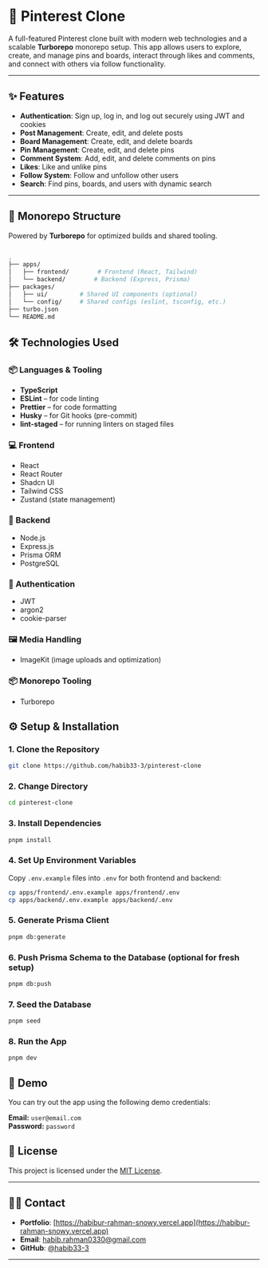 # 📌 Pinterest Clone

A full-featured Pinterest clone built with modern web technologies and a scalable **Turborepo** monorepo setup. This app allows users to explore, create, and manage pins and boards, interact through likes and comments, and connect with others via follow functionality.

---

## ✨ Features

- **Authentication**: Sign up, log in, and log out securely using JWT and cookies
- **Post Management**: Create, edit, and delete posts
- **Board Management**: Create, edit, and delete boards
- **Pin Management**: Create, edit, and delete pins
- **Comment System**: Add, edit, and delete comments on pins
- **Likes**: Like and unlike pins
- **Follow System**: Follow and unfollow other users
- **Search**: Find pins, boards, and users with dynamic search

---

## 🧩 Monorepo Structure

Powered by **Turborepo** for optimized builds and shared tooling.

```bash

.
├── apps/
│   ├── frontend/        # Frontend (React, Tailwind)
│   └── backend/        # Backend (Express, Prisma)
├── packages/
│   ├── ui/         # Shared UI components (optional)
│   └── config/     # Shared configs (eslint, tsconfig, etc.)
├── turbo.json
└── README.md

```

## 🛠️ Technologies Used

### 📦 Languages & Tooling

- **TypeScript**
- **ESLint** – for code linting
- **Prettier** – for code formatting
- **Husky** – for Git hooks (pre-commit)
- **lint-staged** – for running linters on staged files

### 💻 Frontend

- React
- React Router
- Shadcn UI
- Tailwind CSS
- Zustand (state management)

### 🧠 Backend

- Node.js
- Express.js
- Prisma ORM
- PostgreSQL

### 🔐 Authentication

- JWT
- argon2
- cookie-parser

### 🖼️ Media Handling

- ImageKit (image uploads and optimization)

### 📦 Monorepo Tooling

- Turborepo

## ⚙️ Setup & Installation

### 1. Clone the Repository

```bash
git clone https://github.com/habib33-3/pinterest-clone
```

### 2. Change Directory

```bash
cd pinterest-clone
```

### 3. Install Dependencies

```bash
pnpm install
```

### 4. Set Up Environment Variables

Copy `.env.example` files into `.env` for both frontend and backend:

```bash
cp apps/frontend/.env.example apps/frontend/.env
cp apps/backend/.env.example apps/backend/.env
```

### 5. Generate Prisma Client

```bash
pnpm db:generate
```

### 6. Push Prisma Schema to the Database (optional for fresh setup)

```bash
pnpm db:push
```

### 7. Seed the Database

```bash
pnpm seed
```

### 8. Run the App

```bash
pnpm dev
```

## 📸 Demo

You can try out the app using the following demo credentials:

**Email:** `user@email.com`  
**Password:** `password`

## 📄 License

This project is licensed under the [MIT License](LICENSE).

---

## 🙋‍♂️ Contact

- **Portfolio**: [https://habibur-rahman-snowy.vercel.app](https://habibur-rahman-snowy.vercel.app)
- **Email**: [habib.rahman0330@gmail.com](mailto:habib.rahman0330@gmail.com)
- **GitHub**: [@habib33-3](https://github.com/habib33-3)

---
